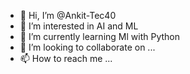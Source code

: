 - 👋 Hi, I’m @Ankit-Tec40
- 👀 I’m interested in AI and ML
- 🌱 I’m currently learning Ml with Python
- 💞️ I’m looking to collaborate on ...
- 📫 How to reach me ...

<!---
Ankit-Tec40/Ankit-Tec40 is a ✨ special ✨ repository because its `README.md` (this file) appears on your GitHub profile.
You can click the Preview link to take a look at your changes.
--->
